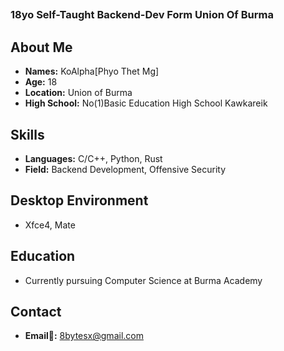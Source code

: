 ## <h3>18yo Self-Taught Backend-Dev Form Union Of Burma</h3>


## About Me
- **Names:** KoAlpha[Phyo Thet Mg]
- **Age:** 18
- **Location:** Union of Burma
- **High School:** No(1)Basic Education High School Kawkareik
  
## Skills
- **Languages:** C/C++, Python, Rust
- **Field:** Backend Development, Offensive Security

## Desktop Environment
- Xfce4, Mate

## Education
- Currently pursuing Computer Science at Burma Academy

## Contact
- **Email💌:** 8bytesx@gmail.com



